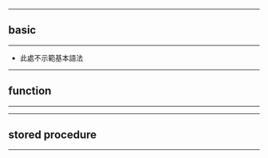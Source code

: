 ----------------------------------------
## basic ##
----------------------------------------
- 此處不示範基本語法

----------------------------------------
## function ##
----------------------------------------



----------------------------------------
## stored procedure ##
----------------------------------------

